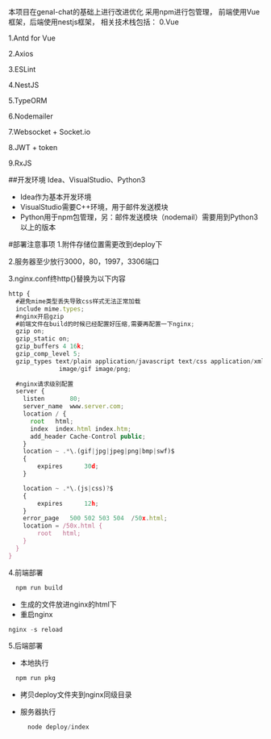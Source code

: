 本项目在genal-chat的基础上进行改进优化
采用npm进行包管理，
前端使用Vue框架，后端使用nestjs框架，
相关技术栈包括：
0.Vue

1.Antd for Vue

2.Axios

3.ESLint

4.NestJS

5.TypeORM

6.Nodemailer

7.Websocket + Socket.io

8.JWT + token

9.RxJS

##开发环境
Idea、VisualStudio、Python3
- Idea作为基本开发环境
- VisualStudio需要C++环境，用于邮件发送模块
- Python用于npm包管理，另：邮件发送模块（nodemail）需要用到Python3以上的版本

#部署注意事项
1.附件存储位置需更改到deploy下

2.服务器至少放行3000，80，1997，3306端口

3.nginx.conf终http{}替换为以下内容
```js
http {
  #避免mime类型丢失导致css样式无法正常加载
  include mime.types;
  #nginx开启gzip
  #前端文件在build的时候已经配置好压缩,需要再配置一下nginx;
  gzip on; 
  gzip_static on;
  gzip_buffers 4 16k;
  gzip_comp_level 5;
  gzip_types text/plain application/javascript text/css application/xml text/javascript application/x-httpd-php image/jpeg 
              image/gif image/png;
  
  #nginx请求级别配置
  server {
    listen       80;
    server_name  www.server.com;
    location / {
      root   html;
      index  index.html index.htm;
      add_header Cache-Control public;
    }
    location ~ .*\.(gif|jpg|jpeg|png|bmp|swf)$
    {
        expires      30d;
    }

    location ~ .*\.(js|css)?$
    {
        expires      12h;
    }
    error_page   500 502 503 504  /50x.html;
    location = /50x.html {
        root   html;
    }
  }  
}
```

4.前端部署
```js
  npm run build
```
- 生成的文件放进nginx的html下
- 重启nginx
```js
nginx -s reload
```

5.后端部署
- 本地执行
```js
  npm run pkg
```
- 拷贝deploy文件夹到nginx同级目录

- 服务器执行
  ```js
    node deploy/index
  ```


